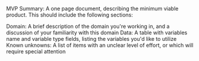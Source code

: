 MVP Summary: A one page document, describing the minimum viable product. This should include the following sections:

Domain: A brief description of the domain you're working in, and a discussion of your familiarity with this domain
Data: A table with variables name and variable type fields, listing the variables you'd like to utilize
Known unknowns: A list of items with an unclear level of effort, or which will require special attention
